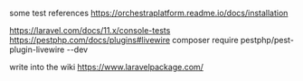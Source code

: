 some test references
https://orchestraplatform.readme.io/docs/installation

https://laravel.com/docs/11.x/console-tests
https://pestphp.com/docs/plugins#livewire
composer require pestphp/pest-plugin-livewire --dev

write into the wiki
https://www.laravelpackage.com/